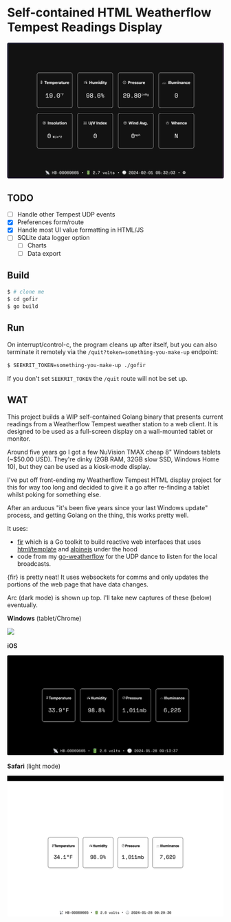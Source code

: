 # Self-contained HTML Weatherflow Tempest Readings Display

![](imgs/arc.png)

## TODO

- [ ] Handle other Tempest UDP events
- [X] Preferences form/route
- [X] Handle most UI value formatting in HTML/JS
- [ ] SQLite data logger option
  - [ ] Charts
  - [ ] Data export

## Build

```bash
$ # clone me
$ cd gofir
$ go build
```

## Run

On interrupt/control-c, the program cleans up after itself, but you can also terminate it remotely via the `/quit?token=something-you-make-up` endpoint:

```bash
$ SEEKRIT_TOKEN=something-you-make-up ./gofir
```

If you don't set `SEEKRIT_TOKEN` the `/quit` route will not be set up.

## WAT

This project builds a WIP self-contained Golang binary that presents current readings from a Weatherflow Tempest weather station to a web client. It is designed to be used as a full-screen display on a wall-mounted tablet or monitor.

Around five years go I got a few NuVision TMAX cheap 8" Windows tablets (~$50.00 USD). They're dinky (2GB RAM, 32GB slow SSD, Windows Home 10), but they can be used as a kiosk-mode display.

I've put off front-ending my Weatherflow Tempest HTML display project for this for way too long and decided to give it a go after re-finding a tablet whilst poking for something else.

After an arduous "it's been five years since your last Windows update" process, and getting Golang on the thing, this works pretty well.

It uses:

- [fir](https://github.com/livefir/fir/) which is a Go toolkit to build reactive web interfaces that uses [html/template](https://pkg.go.dev/html/template) and [alpinejs](https://alpinejs.dev/) under the hood
- code from my [go-weatherflow](https://github.com/hrbrmstr/go-weatherflow) for the UDP dance to listen for the local broadcasts.

{fir} is pretty neat! It uses websockets for comms and only updates the portions of the web page that have data changes.

Arc (dark mode) is shown up top. I'll take new captures of these (below) eventually.

**Windows** (tablet/Chrome)

![](imgs/tablet.png)

**iOS**

![](imgs/iphone.jpg)

**Safari** (light mode)

![](imgs/safari.png)
